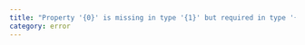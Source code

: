 ```yaml
---
title: "Property '{0}' is missing in type '{1}' but required in type '{2}'."
category: error
---
```

